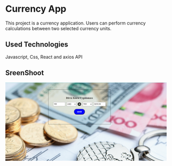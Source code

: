 <h1>Currency App</h1>

This project is a currency application. Users can perform currency calculations between two selected currency units.

<h2>Used Technologies</h2>

Javascript, Css, React and axios API

<h2>SreenShoot</h2>

![](screen.png)
